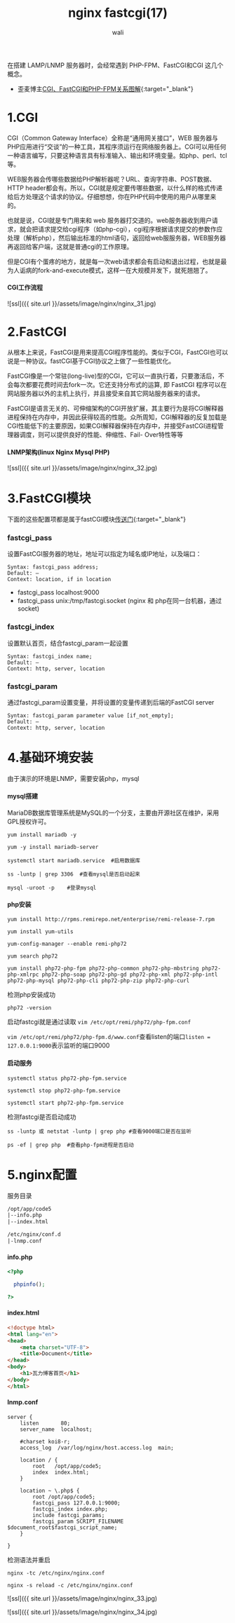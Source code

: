 ﻿---
layout: post
title: nginx fastcgi(17)  #标题
tagline: 
category: nginx      #分类
author: wali    #作者
tag: nginx     #标签
ghurl:        #github url
ghurl_zip:    #github zip下载
comments: true

post_nav: ["1.CGI","2.FastCGI","3.FastCGI模块","4.基础环境安装","5.nginx配置"]
group_tag: nginx教程
---

在搭建 LAMP/LNMP 服务器时，会经常遇到 PHP-FPM、FastCGI和CGI 这几个概念。

- 歪麦博主[CGI、FastCGI和PHP-FPM关系图解](https://www.awaimai.com/371.html#FastCGI "https://www.awaimai.com/371.html#FastCGI"){:target="_blank"}

# 1.CGI

CGI（Common Gateway Interface）全称是“通用网关接口”，WEB 服务器与PHP应用进行“交谈”的一种工具，其程序须运行在网络服务器上。CGI可以用任何一种语言编写，只要这种语言具有标准输入、输出和环境变量。如php、perl、tcl等。

WEB服务器会传哪些数据给PHP解析器呢？URL、查询字符串、POST数据、HTTP header都会有。所以，CGI就是规定要传哪些数据，以什么样的格式传递给后方处理这个请求的协议。仔细想想，你在PHP代码中使用的用户从哪里来的。

也就是说，CGI就是专门用来和 web 服务器打交道的。web服务器收到用户请求，就会把请求提交给cgi程序（如php-cgi），cgi程序根据请求提交的参数作应处理（解析php），然后输出标准的html语句，返回给web服服务器，WEB服务器再返回给客户端，这就是普通cgi的工作原理。

但是CGI有个蛋疼的地方，就是每一次web请求都会有启动和退出过程，也就是最为人诟病的fork-and-execute模式，这样一在大规模并发下，就死翘翘了。

#### CGI工作流程

![ssl]({{ site.url }}/assets/image/nginx/nginx_31.jpg)


# 2.FastCGI

从根本上来说，FastCGI是用来提高CGI程序性能的。类似于CGI，FastCGI也可以说是一种协议。fastCGI基于CGI协议之上做了一些性能优化。

FastCGI像是一个常驻(long-live)型的CGI，它可以一直执行着，只要激活后，不会每次都要花费时间去fork一次。它还支持分布式的运算, 即 FastCGI 程序可以在网站服务器以外的主机上执行，并且接受来自其它网站服务器来的请求。

FastCGI是语言无关的、可伸缩架构的CGI开放扩展，其主要行为是将CGI解释器进程保持在内存中，并因此获得较高的性能。众所周知，CGI解释器的反复加载是CGI性能低下的主要原因，如果CGI解释器保持在内存中，并接受FastCGI进程管理器调度，则可以提供良好的性能、伸缩性、Fail- Over特性等等

#### LNMP架构(linux Nginx Mysql PHP)

![ssl]({{ site.url }}/assets/image/nginx/nginx_32.jpg)

# 3.FastCGI模块

下面的这些配置项都是属于fastCGI模块[传送门](http://nginx.org/en/docs/http/ngx_http_fastcgi_module.html "http://nginx.org/en/docs/http/ngx_http_fastcgi_module.html"){:target="_blank"}

### fastcgi_pass

设置FastCGI服务器的地址，地址可以指定为域名或IP地址，以及端口：

```nginx
Syntax:	fastcgi_pass address;
Default: —
Context: location, if in location
```

- fastcgi_pass localhost:9000
- fastcgi_pass unix:/tmp/fastcgi.socket (nginx 和 php在同一台机器，通过socket)

### fastcgi_index

设置默认首页，结合fastcgi_param一起设置

```nginx
Syntax:	fastcgi_index name;
Default: —
Context: http, server, location
```

### fastcgi_param

通过fastcgi_param设置变量，并将设置的变量传递到后端的FastCGI server

```nginx
Syntax:	fastcgi_param parameter value [if_not_empty];
Default: —
Context: http, server, location
```

# 4.基础环境安装

由于演示的环境是LNMP，需要安装php，mysql

#### mysql搭建

MariaDB数据库管理系统是MySQL的一个分支，主要由开源社区在维护，采用GPL授权许可。

	yum install mariadb -y
	
	yum -y install mariadb-server

	systemctl start mariadb.service  #启用数据库
	
	ss -luntp | grep 3306  #查看mysql是否启动起来
	
	mysql -uroot -p    #登录mysql
	
#### php安装

	yum install http://rpms.remirepo.net/enterprise/remi-release-7.rpm

	yum install yum-utils
	
	yum-config-manager --enable remi-php72
	
	yum search php72
	
	yum install php72-php-fpm php72-php-common php72-php-mbstring php72-php-xmlrpc php72-php-soap php72-php-gd php72-php-xml php72-php-intl php72-php-mysql php72-php-cli php72-php-zip php72-php-curl

检测php安装成功

	php72 -version

启动fastcgi就是通过读取 `vim /etc/opt/remi/php72/php-fpm.conf`

`vim /etc/opt/remi/php72/php-fpm.d/www.conf`查看listen的端口`listen = 127.0.0.1:9000`表示监听的端口9000

#### 启动服务

	systemctl status php72-php-fpm.service
	
	systemctl stop php72-php-fpm.service
	
	systemctl start php72-php-fpm.service

检测fastcgi是否启动成功

	ss -luntp 或 netstat -luntp | grep php #查看9000端口是否在监听
	
	ps -ef | grep php  #查看php-fpm进程是否启动

# 5.nginx配置

服务目录

```txt
/opt/app/code5
|--info.php
|--index.html

/etc/nginx/conf.d
|-lnmp.conf
```

#### info.php

```php
<?php

  phpinfo();

?>
```

#### index.html

```html
<!doctype html>
<html lang="en">
<head>
	<meta charset="UTF-8">
	<title>Document</title>
</head>
<body>
	<h1>瓦力博客首页</h1>
</body>
</html>
```

#### lnmp.conf

```nginx
server {
    listen       80; 
    server_name  localhost;

    #charset koi8-r;
    access_log  /var/log/nginx/host.access.log  main;

    location / { 
        root   /opt/app/code5;
        index  index.html;
    }   

    location ~ \.php$ {
        root /opt/app/code5;
        fastcgi_pass 127.0.0.1:9000;
        fastcgi_index index.php;
        include fastcgi_params;
        fastcgi_param SCRIPT_FILENAME $document_root$fastcgi_script_name;
    }   
	
}
```

检测语法并重启

	nginx -tc /etc/nginx/nginx.conf
	
	nginx -s reload -c /etc/nginx/nginx.conf



![ssl]({{ site.url }}/assets/image/nginx/nginx_33.jpg)

![ssl]({{ site.url }}/assets/image/nginx/nginx_34.jpg)



